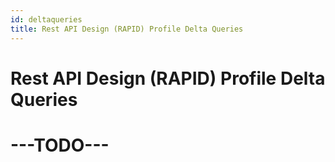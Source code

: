 ```yaml
---
id: deltaqueries
title: Rest API Design (RAPID) Profile Delta Queries
---
```


# Rest API Design (RAPID) Profile Delta Queries

# ---TODO---
